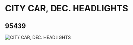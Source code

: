 # CITY CAR, DEC. HEADLIGHTS
## 95439
![CITY CAR, DEC. HEADLIGHTS](https://lc-www-live-s.legocdn.com/media/bricks/5/2/4620607.jpg)